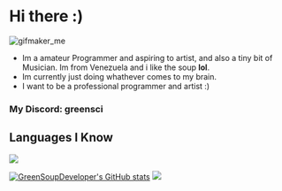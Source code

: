 # Hi there :)
![gifmaker_me](https://github.com/greensouh/greensouh/assets/109924369/5be6c8b7-8a03-45ee-b5ee-c42b7a733890)

* Im a amateur Programmer and aspiring to artist, and also a tiny bit of Musician. Im from Venezuela and i like the soup <Strong>lol</Strong>.
* Im currently just doing whathever comes to my brain.
* I want to be a professional programmer and artist :)

### My Discord: greensci

## Languages I Know
<img src="https://skillicons.dev/icons?i=haxe,haxeflixel,cpp,css,cs,java,python,js,html,&perline=10&theme=dark"/>

[![GreenSoupDeveloper's GitHub stats](https://github-readme-stats.vercel.app/api?username=greensci&theme=gotham)](https://github.com/anuraghazra/github-readme-stats)
![](https://github-readme-stats.vercel.app/api/top-langs/?username=greensci&layout=compact&theme=gotham)
<!--
**GreenSoupDeveloper/GreenSoupDeveloper** is a 鉁� _special_ 鉁� repository because its `README.md` (this file) appears on your GitHub profile.

